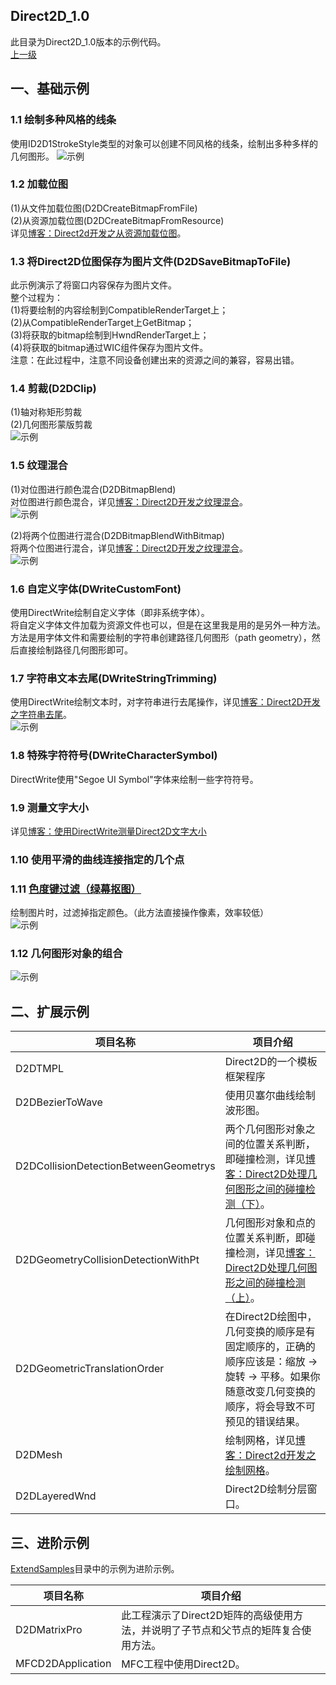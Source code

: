 ## Direct2D_1.0
此目录为Direct2D_1.0版本的示例代码。</br>
[上一级](https://github.com/Ray1024/Direct2D)

## 一、基础示例

### 1.1 绘制多种风格的线条
使用ID2D1StrokeStyle类型的对象可以创建不同风格的线条，绘制出多种多样的几何图形。
![示例](https://github.com/Ray1024/Direct2D/blob/master/images/D2DStrokeStyle.png)

### 1.2 加载位图
(1)从文件加载位图(D2DCreateBitmapFromFile)</br>
(2)从资源加载位图(D2DCreateBitmapFromResource)</br>
详见[博客：Direct2d开发之从资源加载位图](http://www.cnblogs.com/Ray1024/p/6104368.html)。

### 1.3 将Direct2D位图保存为图片文件(D2DSaveBitmapToFile)
此示例演示了将窗口内容保存为图片文件。</br>
整个过程为：</br>
(1)将要绘制的内容绘制到CompatibleRenderTarget上；</br>
(2)从CompatibleRenderTarget上GetBitmap；</br>
(3)将获取的bitmap绘制到HwndRenderTarget上；</br>
(4)将获取的bitmap通过WIC组件保存为图片文件。</br>
注意：在此过程中，注意不同设备创建出来的资源之间的兼容，容易出错。

### 1.4 剪裁(D2DClip)
(1)轴对称矩形剪裁</br>
(2)几何图形蒙版剪裁</br>
![示例](https://github.com/Ray1024/Direct2D/blob/master/images/D2DClip.gif)

### 1.5 纹理混合
(1)对位图进行颜色混合(D2DBitmapBlend)</br>
对位图进行颜色混合，详见[博客：Direct2D开发之纹理混合](http://www.cnblogs.com/Ray1024/p/6189257.html)。</br>
![示例](https://github.com/Ray1024/Direct2D/blob/master/images/Direct2DBlend1.png)</br>

(2)将两个位图进行混合(D2DBitmapBlendWithBitmap)</br>
将两个位图进行混合，详见[博客：Direct2D开发之纹理混合](http://www.cnblogs.com/Ray1024/p/6189257.html)。</br>
![示例](https://github.com/Ray1024/Direct2D/blob/master/images/Direct2DBlend2.png)

### 1.6 自定义字体(DWriteCustomFont)
使用DirectWrite绘制自定义字体（即非系统字体）。</br>将自定义字体文件加载为资源文件也可以，但是在这里我是用的是另外一种方法。</br>方法是用字体文件和需要绘制的字符串创建路径几何图形（path geometry），然后直接绘制路径几何图形即可。

### 1.7 字符串文本去尾(DWriteStringTrimming)
使用DirectWrite绘制文本时，对字符串进行去尾操作，详见[博客：Direct2D开发之字符串去尾](http://www.cnblogs.com/Ray1024/p/5660490.html)。</br>
![示例](https://github.com/Ray1024/Direct2D/blob/master/images/DirectWriteStringTrimming.png)

### 1.8 特殊字符符号(DWriteCharacterSymbol)
DirectWrite使用"Segoe UI Symbol"字体来绘制一些字符符号。

### 1.9 测量文字大小
详见[博客：使用DirectWrite测量Direct2D文字大小](http://www.cnblogs.com/Ray1024/p/6027052.html)

### 1.10 使用平滑的曲线连接指定的几个点

### 1.11 [色度键过滤（绿幕抠图）](https://github.com/Ray1024/Direct2D/tree/master/Direct2D_1.0/D2DChromaKey)
绘制图片时，过滤掉指定颜色。（此方法直接操作像素，效率较低）</br>
![示例](https://github.com/Ray1024/Direct2D/blob/master/images/D2DChromaKey.png)

### 1.12 几何图形对象的组合
![示例](https://github.com/Ray1024/Direct2D/blob/master/images/D2DCombineGeometries.png)

## 二、扩展示例

|项目名称|项目介绍|
| ----|----|
| D2DTMPL|Direct2D的一个模板框架程序|
| D2DBezierToWave|使用贝塞尔曲线绘制波形图。|
| D2DCollisionDetectionBetweenGeometrys|两个几何图形对象之间的位置关系判断，即碰撞检测，详见[博客：Direct2D处理几何图形之间的碰撞检测（下）](http://www.cnblogs.com/Ray1024/p/6030242.html)。|
| D2DGeometryCollisionDetectionWithPt|几何图形对象和点的位置关系判断，即碰撞检测，详见[博客：Direct2D处理几何图形之间的碰撞检测（上）](http://www.cnblogs.com/Ray1024/p/6028108.html)。|
| D2DGeometricTranslationOrder|在Direct2D绘图中，几何变换的顺序是有固定顺序的，正确的顺序应该是：缩放 -> 旋转 -> 平移。如果你随意改变几何变换的顺序，将会导致不可预见的错误结果。|
| D2DMesh|绘制网格，详见[博客：Direct2d开发之绘制网格](http://www.cnblogs.com/Ray1024/p/6103981.html)。|
| D2DLayeredWnd| Direct2D绘制分层窗口。|

## 三、进阶示例
[ExtendSamples](https://github.com/Ray1024/Direct2D/tree/master/Direct2D_1.0/ExtendSamples)目录中的示例为进阶示例。

|项目名称|项目介绍|
| ----|----|
| D2DMatrixPro | 此工程演示了Direct2D矩阵的高级使用方法，并说明了子节点和父节点的矩阵复合使用方法。 |
| MFCD2DApplication | MFC工程中使用Direct2D。 |

